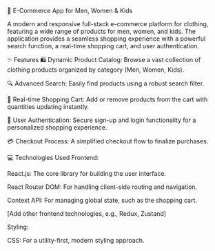 🛒 E-Commerce App for Men, Women & Kids 

A modern and responsive full-stack e-commerce platform for clothing, featuring a wide range of products for men, women, and kids. The application provides a seamless shopping experience with a powerful search function, a real-time shopping cart, and user authentication.

✨ Features
🛍️ Dynamic Product Catalog: Browse a vast collection of clothing products organized by category (Men, Women, Kids).

🔍 Advanced Search: Easily find products using a robust search filter.

🛒 Real-time Shopping Cart: Add or remove products from the cart with quantities updating instantly.

🔐 User Authentication: Secure sign-up and login functionality for a personalized shopping experience.

💳 Checkout Process: A simplified checkout flow to finalize purchases.

💻 Technologies Used
Frontend:

React.js: The core library for building the user interface.

React Router DOM: For handling client-side routing and navigation.

Context API: For managing global state, such as the shopping cart.

[Add other frontend technologies, e.g., Redux, Zustand]

Styling:

CSS: For a utility-first, modern styling approach.

